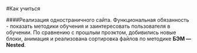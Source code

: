 #Как учиться 

####Реализация одностраничного сайта. Функциональная обязанность - показать методики обучения и заинтересовать пользователя в обучении. 
По сравнению с прошлым проэктом, добивились новые блоки, анимация и реализована сортировка файлов по методике **БЭМ — Nested**. 